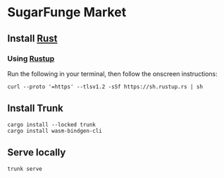 # SugarFunge Market

## Install [Rust](https://www.rust-lang.org/)

### Using [Rustup](https://rustup.rs/)
Run the following in your terminal, then follow the onscreen instructions:

```
curl --proto '=https' --tlsv1.2 -sSf https://sh.rustup.rs | sh
```

## Install  Trunk
```
cargo install --locked trunk
cargo install wasm-bindgen-cli
```

## Serve locally
```
trunk serve
```
